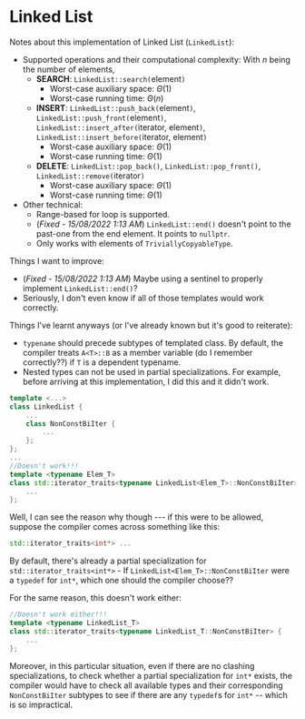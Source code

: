 # Linked List
Notes about this implementation of Linked List (`LinkedList`):
* Supported operations and their computational complexity: With $n$ being the number of elements,
    * **SEARCH**: `LinkedList::search(`element`)`
        * Worst-case auxiliary space: $\Theta(1)$
        * Worst-case running time: $\Theta(n)$
    * **INSERT**: `LinkedList::push_back(`element`)`, `LinkedList::push_front(`element`)`, `LinkedList::insert_after(`iterator, element`)`, `LinkedList::insert_before(`iterator, element`)` 
        * Worst-case auxiliary space: $\Theta(1)$
        * Worst-case running time: $\Theta(1)$
    * **DELETE**: `LinkedList::pop_back()`, `LinkedList::pop_front()`, `LinkedList::remove(`iterator`)`
        * Worst-case auxiliary space: $\Theta(1)$
        * Worst-case running time: $\Theta(1)$
* Other technical:
    * Range-based for loop is supported.
    * (*Fixed - 15/08/2022 1:13 AM*) `LinkedList::end()` doesn't point to the past-one from the end element. It points to `nullptr`.
    * Only works with elements of `TriviallyCopyableType`.

Things I want to improve:
* (*Fixed - 15/08/2022 1:13 AM*) Maybe using a sentinel to properly implement `LinkedList::end()`?
* Seriously, I don't even know if all of those templates would work correctly.

Things I've learnt anyways (or I've already known but it's good to reiterate):
* `typename` should precede subtypes of templated class. By default, the compiler treats `A<T>::B` as a member variable (do I remember correctly??) if `T` is a dependent typename.
* Nested types can not be used in partial specializations. For example, before arriving at this implementation, I did this and it didn't work.
```C++
template <...>
class LinkedList {
    ...
    class NonConstBiIter {
        ...
    };
};
...
//Doesn't work!!!
template <typename Elem_T>
class std::iterator_traits<typename LinkedList<Elem_T>::NonConstBiIter> {
    ...
};
```
Well, I can see the reason why though --- if this were to be allowed, suppose the compiler comes across something like this:
```C++
std::iterator_traits<int*> ...
```
By default, there's already a partial specialization for `std::iterator_traits<int*>` - If  `LinkedList<Elem_T>::NonConstBiIter` were a `typedef` for `int*`, which one should the compiler choose??

For the same reason, this doesn't work either:
```C++
//Doesn't work either!!!
template <typename LinkedList_T>
class std::iterator_traits<typename LinkedList_T::NonConstBiIter> {
    ...
};
```
Moreover, in this particular situation, even if there are no clashing specializations, to check whether a partial specialization for `int*` exists, the compiler would have to check all available types and their corresponding `NonConstBiIter` subtypes to see if there are any `typedef`s for `int*` -- which is so impractical.
